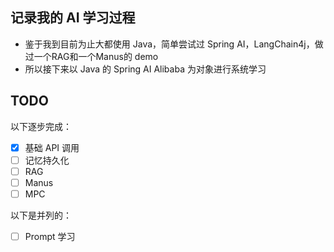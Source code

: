 ## 记录我的 AI 学习过程  

- 鉴于我到目前为止大都使用 Java，简单尝试过 Spring AI，LangChain4j，做过一个RAG和一个Manus的 demo  
- 所以接下来以 Java 的 Spring AI Alibaba 为对象进行系统学习  

## TODO  

以下逐步完成：
- [x] 基础 API 调用  
- [ ] 记忆持久化  
- [ ] RAG  
- [ ] Manus  
- [ ] MPC  

以下是并列的：
- [ ] Prompt 学习  
